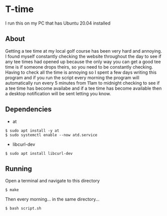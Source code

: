# T-time

I run this on my PC that has Ubuntu 20.04 installed

## About

Getting a tee time at my local golf course has been very hard and annoying. I found myself constantly checking the website throughout the day to see if any tee times had opened up because the only way you can get a good tee time is if someone drops theirs, so you need to be constantly checking. Having to check all the time is annoying so I spent a few days writing this program and if you run the script every morning the program will automatically run every 5 minutes from 11am to midnight checking to see if a tee time has become availabe and if a tee time has become available then a desktop notification will be sent letting you know.

## Dependencies
- at
```
$ sudo apt install -y at
$ sudo systemctl enable --now atd.service
```
- libcurl-dev
```
$ sudo apt install libcurl-dev
```

## Running
Open a terminal and navigate to this directory
```
$ make
```
Then every morning... in the same directory...
```
$ bash script.sh
```
